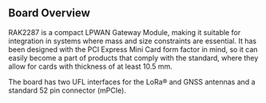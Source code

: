 ## Board Overview

RAK2287 is a compact LPWAN Gateway Module, making it suitable for integration in systems where mass and size constraints are essential. It has been designed with the PCI Express Mini Card form factor in mind, so it can easily become a part of products that comply with the standard, where they allow for cards with thickness of at least 10.5 mm.

The board has two UFL interfaces for the LoRa® and GNSS antennas and a standard 52 pin connector (mPCIe).

<rk-img
  src="/assets/images/datasheet/rak2287/board-overview/yujozcseyi0lmakv0gtz.jpg"
  width="100%"
  figure-number="2"
  caption="RAK2247 Board Overview"
/>

